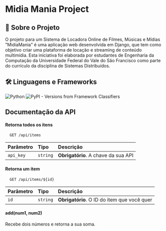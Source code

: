 
# Midia Mania Project




## 🚀 Sobre o Projeto
O projeto para um Sistema de Locadora Online de Filmes, Músicas e Mídias "MidiaMania" é uma aplicação web desenvolvida em Django, que tem como objetivo criar uma plataforma de locação e streaming de conteúdo multimídia. Esta iniciativa foi elaborada por estudantes de Engenharia da Computação da Universidade Federal do Vale do São Francisco como parte do currículo da disciplina de Sistemas Distribuídos.




## 🛠 Linguagens e Frameworks

![Python](https://img.shields.io/badge/Python-000?style=for-the-badge&logo=python)
![PyPI - Versions from Framework Classifiers](https://img.shields.io/pypi/frameworkversions/django/pacote)


## Documentação da API

#### Retorna todos os itens

```http
  GET /api/items
```

| Parâmetro   | Tipo       | Descrição                           |
| :---------- | :--------- | :---------------------------------- |
| `api_key` | `string` | **Obrigatório**. A chave da sua API |

#### Retorna um item

```http
  GET /api/items/${id}
```

| Parâmetro   | Tipo       | Descrição                                   |
| :---------- | :--------- | :------------------------------------------ |
| `id`      | `string` | **Obrigatório**. O ID do item que você quer |

#### add(num1, num2)

Recebe dois números e retorna a sua soma.

